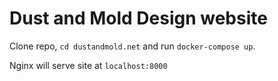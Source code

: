 # Dust and Mold Design website
Clone repo, `cd dustandmold.net` and run `docker-compose up`.

Nginx will serve site at `localhost:8000`
